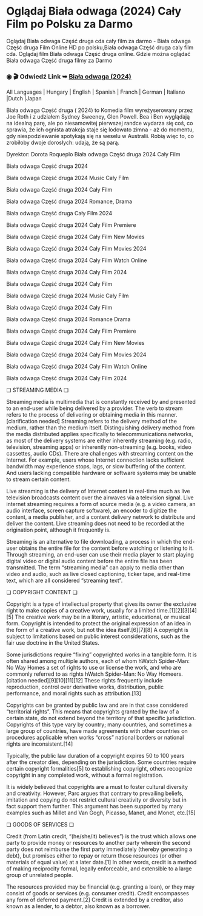 # Oglądaj Biała odwaga (2024) Cały Film po Polsku za Darmo

Oglądaj Biała odwaga Część druga cda cały film za darmo - Biała odwaga Część druga Film Online HD po polsku,Biała odwaga Część druga caly film cda. Oglądaj film Biała odwaga Część druga online. Gdzie można oglądać Biała odwaga Część druga filmy za Darmo

### ◉ 🎬 Odwiedź Link ➥ [Biała odwaga (2024)](https://prime.kingmovies25.org/pl/1204186/bia-322-a-odwaga.html)

All Languages | Hungary | English | Spanish | Franch | German | Italiano |Dutch |Japan

Biała odwaga Część druga ( 2024) to  Komedia film wyreżyserowany przez  Joe Roth i z udziałem  Sydney Sweeney, Glen Powell. Bea i Ben wyglądają na idealną parę, ale po niesamowitej pierwszej randce wydarza się coś, co sprawia, że ich ognista atrakcja staje się lodowato zimna - aż do momentu, gdy niespodziewanie spotykają się na weselu w Australii. Robią więc to, co zrobiłoby dwoje dorosłych: udają, że są parą.

Dyrektor: Dorota Roqueplo
Biała odwaga Część druga 2024 Cały Film

Biała odwaga Część druga 2024

Biała odwaga Część druga 2024 Music Cały Film

Biała odwaga Część druga 2024 Cały Film

Biała odwaga Część druga 2024 Romance, Drama

Biała odwaga Część druga Cały Film 2024

Biała odwaga Część druga 2024 Cały Film Premiere

Biała odwaga Część druga 2024 Cały Film New Movies

Biała odwaga Część druga 2024 Cały Film Movies 2024

Biała odwaga Część druga 2024 Cały Film Watch Online

Biała odwaga Część druga 2024 Cały Film 2024

Biała odwaga Część druga 2024 Cały Film

Biała odwaga Część druga 2024 Music Cały Film

Biała odwaga Część druga 2024 Cały Film

Biała odwaga Część druga 2024 Romance Drama

Biała odwaga Część druga 2024 Cały Film Premiere

Biała odwaga Część druga 2024 Cały Film New Movies

Biała odwaga Część druga 2024 Cały Film Movies 2024

Biała odwaga Część druga 2024 Cały Film Watch Online

Biała odwaga Część druga 2024 Cały Film 2024

❏ STREAMING MEDIA ❏

Streaming media is multimedia that is constantly received by and presented to an end-user while being delivered by a provider. The verb to stream refers to the process of delivering or obtaining media in this manner.[clarification needed] Streaming refers to the delivery method of the medium, rather than the medium itself. Distinguishing delivery method from the media distributed applies specifically to telecommunications networks, as most of the delivery systems are either inherently streaming (e.g. radio, television, streaming apps) or inherently non-streaming (e.g. books, video cassettes, audio CDs). There are challenges with streaming content on the Internet. For example, users whose Internet connection lacks sufficient bandwidth may experience stops, lags, or slow buffering of the content. And users lacking compatible hardware or software systems may be unable to stream certain content.

Live streaming is the delivery of Internet content in real-time much as live television broadcasts content over the airwaves via a television signal. Live internet streaming requires a form of source media (e.g. a video camera, an audio interface, screen capture software), an encoder to digitize the content, a media publisher, and a content delivery network to distribute and deliver the content. Live streaming does not need to be recorded at the origination point, although it frequently is.

Streaming is an alternative to file downloading, a process in which the end-user obtains the entire file for the content before watching or listening to it. Through streaming, an end-user can use their media player to start playing digital video or digital audio content before the entire file has been transmitted. The term “streaming media” can apply to media other than video and audio, such as live closed captioning, ticker tape, and real-time text, which are all considered “streaming text”.

❏ COPYRIGHT CONTENT ❏

Copyright is a type of intellectual property that gives its owner the exclusive right to make copies of a creative work, usually for a limited time.[1][2][3][4][5] The creative work may be in a literary, artistic, educational, or musical form. Copyright is intended to protect the original expression of an idea in the form of a creative work, but not the idea itself.[6][7][8] A copyright is subject to limitations based on public interest considerations, such as the fair use doctrine in the United States.

Some jurisdictions require “fixing” copyrighted works in a tangible form. It is often shared among multiple authors, each of whom hWatch Spider-Man: No Way Homes a set of rights to use or license the work, and who are commonly referred to as rights hWatch Spider-Man: No Way Homeers.[citation needed][9][10][11][12] These rights frequently include reproduction, control over derivative works, distribution, public performance, and moral rights such as attribution.[13]

Copyrights can be granted by public law and are in that case considered “territorial rights”. This means that copyrights granted by the law of a certain state, do not extend beyond the territory of that specific jurisdiction. Copyrights of this type vary by country; many countries, and sometimes a large group of countries, have made agreements with other countries on procedures applicable when works “cross” national borders or national rights are inconsistent.[14]

Typically, the public law duration of a copyright expires 50 to 100 years after the creator dies, depending on the jurisdiction. Some countries require certain copyright formalities[5] to establishing copyright, others recognize copyright in any completed work, without a formal registration.

It is widely believed that copyrights are a must to foster cultural diversity and creativity. However, Parc argues that contrary to prevailing beliefs, imitation and copying do not restrict cultural creativity or diversity but in fact support them further. This argument has been supported by many examples such as Millet and Van Gogh, Picasso, Manet, and Monet, etc.[15]

❏ GOODS OF SERVICES ❏

Credit (from Latin credit, “(he/she/it) believes”) is the trust which allows one party to provide money or resources to another party wherein the second party does not reimburse the first party immediately (thereby generating a debt), but promises either to repay or return those resources (or other materials of equal value) at a later date.[1] In other words, credit is a method of making reciprocity formal, legally enforceable, and extensible to a large group of unrelated people.

The resources provided may be financial (e.g. granting a loan), or they may consist of goods or services (e.g. consumer credit). Credit encompasses any form of deferred payment.[2] Credit is extended by a creditor, also known as a lender, to a debtor, also known as a borrower.
